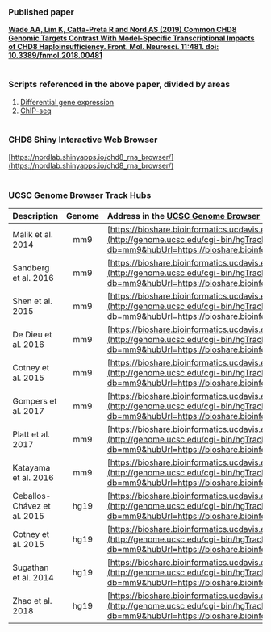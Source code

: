 ### Published paper

[**Wade AA, Lim K, Catta-Preta R and Nord AS (2019) Common CHD8 Genomic Targets Contrast With Model-Specific Transcriptional Impacts of CHD8 Haploinsufficiency. Front. Mol. Neurosci. 11:481. doi: 10.3389/fnmol.2018.00481**](https://doi.org/10.3389/fnmol.2018.00481)

#

### Scripts referenced in the above paper, divided by areas

1. [Differential gene expression](https://github.com/NordNeurogenomicsLab/Publications/tree/master/Gompers_NatNeuro_2017/1.%20Differential%20Gene%20Expression)
2. [ChIP-seq](https://github.com/NordNeurogenomicsLab/Publications/tree/master/Gompers_NatNeuro_2017/3.%20ChIP-seq)

#

### CHD8 Shiny Interactive Web Browser

[https://nordlab.shinyapps.io/chd8_rna_browser/](https://nordlab.shinyapps.io/chd8_rna_browser/)

#

### UCSC Genome Browser Track Hubs



| Description                                   | Genome  | Address in the [UCSC Genome Browser](https://genome.ucsc.edu/cgi-bin/hgHubConnect) URL Track Hub page   |
| :---                                          | :---:   | :---        |
| Malik et al. 2014                             | mm9     | [https://bioshare.bioinformatics.ucdavis.edu/bioshare/download/amzw8x9rv4jvbf6/Chd8_MiniRev_Malik.txt](http://genome.ucsc.edu/cgi-bin/hgTracks?db=mm9&hubUrl=https://bioshare.bioinformatics.ucdavis.edu/bioshare/download/amzw8x9rv4jvbf6/Chd8_MiniRev_Malik.txt)  |
| Sandberg et al. 2016                          | mm9     | [https://bioshare.bioinformatics.ucdavis.edu/bioshare/download/amzw8x9rv4jvbf6/Chd8_MiniRev_Sandberg.txt](http://genome.ucsc.edu/cgi-bin/hgTracks?db=mm9&hubUrl=https://bioshare.bioinformatics.ucdavis.edu/bioshare/download/amzw8x9rv4jvbf6/Chd8_MiniRev_Sandberg.txt)  |
| Shen et al. 2015                              | mm9     | [https://bioshare.bioinformatics.ucdavis.edu/bioshare/download/amzw8x9rv4jvbf6/Chd8_MiniRev_Shen.txt](http://genome.ucsc.edu/cgi-bin/hgTracks?db=mm9&hubUrl=https://bioshare.bioinformatics.ucdavis.edu/bioshare/download/amzw8x9rv4jvbf6/Chd8_MiniRev_Shen.txt)  |
| De Dieu et al. 2016                           | mm9     | [https://bioshare.bioinformatics.ucdavis.edu/bioshare/download/amzw8x9rv4jvbf6/Chd8_MiniRev_deDieu.txt](http://genome.ucsc.edu/cgi-bin/hgTracks?db=mm9&hubUrl=https://bioshare.bioinformatics.ucdavis.edu/bioshare/download/amzw8x9rv4jvbf6/Chd8_MiniRev_deDieu.txt)  |
| Cotney et al. 2015                            | mm9     | [https://bioshare.bioinformatics.ucdavis.edu/bioshare/download/amzw8x9rv4jvbf6/Chd8_MiniRev_Cotney_mouse.txt](http://genome.ucsc.edu/cgi-bin/hgTracks?db=mm9&hubUrl=https://bioshare.bioinformatics.ucdavis.edu/bioshare/download/amzw8x9rv4jvbf6/Chd8_MiniRev_Cotney_mouse.txt)  |
| Gompers et al. 2017                           | mm9     | [https://bioshare.bioinformatics.ucdavis.edu/bioshare/download/amzw8x9rv4jvbf6/Chd8_MiniRev_Internal.txt](http://genome.ucsc.edu/cgi-bin/hgTracks?db=mm9&hubUrl=https://bioshare.bioinformatics.ucdavis.edu/bioshare/download/amzw8x9rv4jvbf6/Chd8_MiniRev_Internal.txt)  |
| Platt et al. 2017                             | mm9     | [https://bioshare.bioinformatics.ucdavis.edu/bioshare/download/amzw8x9rv4jvbf6/Chd8_MiniRev_Platt.txt](http://genome.ucsc.edu/cgi-bin/hgTracks?db=mm9&hubUrl=https://bioshare.bioinformatics.ucdavis.edu/bioshare/download/amzw8x9rv4jvbf6/Chd8_MiniRev_Platt.txt)  |
| Katayama et al. 2016                          | mm9     | [https://bioshare.bioinformatics.ucdavis.edu/bioshare/download/amzw8x9rv4jvbf6/Chd8_MiniRev_Katayama.txt](http://genome.ucsc.edu/cgi-bin/hgTracks?db=mm9&hubUrl=https://bioshare.bioinformatics.ucdavis.edu/bioshare/download/amzw8x9rv4jvbf6/Chd8_MiniRev_Katayama.txt)  |
| Ceballos-Chávez et al. 2015                   | hg19    | [https://bioshare.bioinformatics.ucdavis.edu/bioshare/download/amzw8x9rv4jvbf6/Chd8_MiniRev_Chavez.txt](http://genome.ucsc.edu/cgi-bin/hgTracks?db=mm9&hubUrl=https://bioshare.bioinformatics.ucdavis.edu/bioshare/download/amzw8x9rv4jvbf6/Chd8_MiniRev_Chavez.txt)  |
| Cotney et al. 2015                            | hg19    | [https://bioshare.bioinformatics.ucdavis.edu/bioshare/download/amzw8x9rv4jvbf6/Chd8_MiniRev_Cotney_human.txt](http://genome.ucsc.edu/cgi-bin/hgTracks?db=mm9&hubUrl=https://bioshare.bioinformatics.ucdavis.edu/bioshare/download/amzw8x9rv4jvbf6/Chd8_MiniRev_Cotney_human.txt)  |
| Sugathan et al. 2014                          | hg19    | [https://bioshare.bioinformatics.ucdavis.edu/bioshare/download/amzw8x9rv4jvbf6/Chd8_MiniRev_Sugathan.txt](http://genome.ucsc.edu/cgi-bin/hgTracks?db=mm9&hubUrl=https://bioshare.bioinformatics.ucdavis.edu/bioshare/download/amzw8x9rv4jvbf6/Chd8_MiniRev_Sugathan.txt)  |
| Zhao et al. 2018                              | hg19    | [https://bioshare.bioinformatics.ucdavis.edu/bioshare/download/amzw8x9rv4jvbf6/Chd8_MiniRev_Zhao_2018.txt](http://genome.ucsc.edu/cgi-bin/hgTracks?db=mm9&hubUrl=https://bioshare.bioinformatics.ucdavis.edu/bioshare/download/amzw8x9rv4jvbf6/Chd8_MiniRev_Zhao_2018.txt)  |



